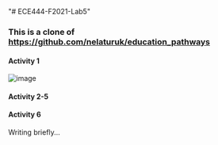 "# ECE444-F2021-Lab5"

### This is a clone of https://github.com/nelaturuk/education_pathways

#### Activity 1

![image](https://user-images.githubusercontent.com/34686490/137543399-fed19eaa-8ea5-4342-8b7a-1060bca6da42.png)

#### Activity 2-5

#### Activity 6

Writing briefly...
